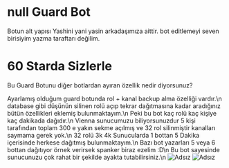 # null Guard Bot

Botun alt yapısı Yashini yani yasin arkadaşımıza aittir.
bot editlemeyi seven birisiyim yazma taraftarı değilim.

# 60 Starda Sizlerle

Bu Guard Botunu diğer botlardan ayıran özellik nedir diyorsunuz?

Ayarlamış olduğum guard botunda rol + kanal backup alma özelliği vardır.\n
database gibi düşünün silinen rolü açıp tekrar dağıtmasına kadar aradığınız bütün özellikleri eklemiş bulunmaktayım.\n
Peki bu bot kaç rolü kaç kişiye kaç dakikada dağıdır.\n
Vienna sunucumuzu biliyorsunuzdur 5 kişi tarafından toplam 300 e yakın sekme açılmış ve 32 rol silinmiştir kanalları saymama gerek yok.\n
32 rolü 3k 4k Sunucularda 1 bottan 5 Dakika içerisinde herkese dağıtmış bulunmaktayım.\n
Bazı bot yazarları 5 veya 6 bottan dağıtıyor örnek verirsek spanker biraz ezelim :D\n
Bu bot sayesinde sunucunuzu çok rahat bir şekilde ayakta tutabilirsiniz.\n
![Adsız](https://user-images.githubusercontent.com/60463845/126901667-cc9b8b45-55f7-46db-8021-4e5d060fb36a.png)
![Adsız](https://user-images.githubusercontent.com/60463845/126901726-b2876cc1-48ee-4b4d-ae46-3782b4fb7a73.png)
